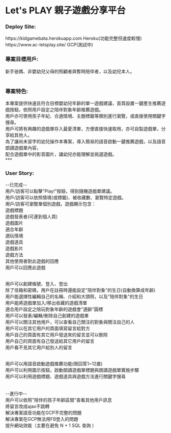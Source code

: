 # Let's PLAY 親子遊戲分享平台

<h3>Deploy Site:</h3>
https://kidgamebata.herokuapp.com  Heroku(功能完整但速度較慢)<br>
https://www.ac-letsplay.site/      GCP(測試中) <br>

<h3>專案目標用戶:</h3>
新手爸媽、非嬰幼兒父母的照顧者與暫時陪伴者，以及幼兒本人。<br>
<br>
<h3>專案特色:</h3>
本專案提供快速且符合目標嬰幼兒年齡的單一遊戲建議，首頁設置一鍵產生推薦遊戲按鈕，依照用戶設定之陪伴對象年齡推薦遊戲。<br>
用戶亦可使用孩子年紀、合適情境、主題標籤等類別進行瀏覽，或直接使用關鍵字搜尋。<br>
用戶可將有興趣的遊戲單存入最愛清單，方便直接快速取用，亦可自製遊戲單，分享給其他人。<br>
為了讓尚未習字的幼兒操作本專案，導入簡易的語音啟動一鍵推薦遊戲，以及語音朗讀遊戲單內容，<br>
配合遊戲單中的影音圖片，讓幼兒亦能理解並挑選遊戲。<br>
***
<h3>User Story:</h3>
--已完成--<br>
用戶/訪客可以點擊"Play!”按鈕，得到隨機遊戲單建議。<br>
用戶/訪客可以依照情境(或標籤)、被收藏數、瀏覽特定遊戲。<br>
用戶/訪客可瀏覽單個別遊戲，遊戲顯示包含：<br>
	遊戲標題<br>
	遊戲發表者(可連到個人頁)<br>
	遊戲圖片<br>
	適合年齡<br>
	適玩情境<br>
	遊戲道具<br>
	遊戲影片<br>
	遊戲方法<br>
	其他使用者對此遊戲的回應<br>
	用戶可以回應此遊戲<br>
<br>

用戶可以創建帳號、登入、登出<br>
	除了信箱和密碼，用戶在註冊時還能設定"陪伴對象"的生日(自動換算成年齡)<br>
	用戶能選擇性編輯自己的名稱、介紹和大頭照，以及"陪伴對象"的生日<br>
	用戶能將遊戲單加入/移出收藏的遊戲清單<br>
	適合用戶設定之陪玩對象年齡的遊戲會"適齡"圓標<br>
	用戶可以發表/編輯/刪除自己創建的遊戲單<br>
	用戶可以關注其他用戶，可以查看自己關注的對象與關注自己的人<br>
	用戶可以在其它用戶的頁面填寫留言給對方<br>
	用戶自己的頁面有其它用戶發送來的留言並可以刪除<br>
	用戶自己的頁面有自己發送給其它用戶的留言<br>
	用戶看不見其它用戶給別人的留言<br>


<br>
用戶可以用語音啟動遊戲推薦功能(限回答1~12歲)<br>
用戶可以利用圖示按鈕，啟動朗讀遊戲單標題與朗讀遊戲單實施步驟<br>
用戶可以利用遊戲標題、遊戲道具與遊戲方法進行關鍵字搜尋<br>
<br><br>
--進行中--<br>
用戶可以依照"陪伴的孩子年齡區間"查看其他用戶訊息<br>
將留言改成ajax不跳轉<br>
解決專案語音功能在GCP不完整的問題<br>
解決專案在GCP無法用FB登入的問題<br>
提升網站效能（主要在避免 N + 1 SQL 查詢 )